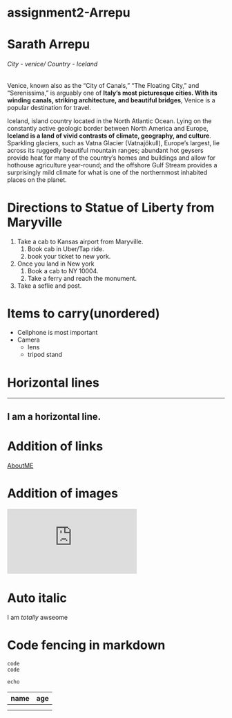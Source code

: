 # assignment2-Arrepu
# Sarath Arrepu

###### City - venice/ Country - Iceland


 Venice, known also as the “City of Canals,” “The Floating City,” and “Serenissima,” is arguably one of **Italy’s most picturesque cities. With its winding canals, striking architecture, and beautiful bridges**, Venice is a popular destination for travel.

 Iceland, island country located in the North Atlantic Ocean. Lying on the constantly active geologic border between North America and Europe, **Iceland is a land of vivid contrasts of climate, geography, and culture**. Sparkling glaciers, such as Vatna Glacier (Vatnajökull), Europe’s largest, lie across its ruggedly beautiful mountain ranges; abundant hot geysers provide heat for many of the country’s homes and buildings and allow for hothouse agriculture year-round; and the offshore Gulf Stream provides a surprisingly mild climate for what is one of the northernmost inhabited places on the planet.

  
# Directions to Statue of Liberty from Maryville  
1. Take a cab to Kansas airport from Maryville.
    1. Book cab in Uber/Tap ride.
    2. book your ticket to new york.
2. Once you land in New york
    1. Book a cab to NY 10004.
    2. Take a ferry and reach the monument.
3. Take a seflie and post.

# Items to carry(unordered)
* Cellphone is most important 
* Camera
  * lens
  * tripod stand
 
# Horizontal lines
---
I am a horizontal line.
---

# Addition of links
[AboutME](https://github.com/SarathArrepu/assignment2-Arrepu/blob/main/AboutME.md)

# Addition of images
![My picture](https://github.com/SarathArrepu/webapps_git_demo_1_NE/edit/main/README.md)

# Auto italic 
I am _totally_ awseome

# Code fencing in markdown
```language
code 
code
```
~~~
echo 
~~~

|name|age|
|----|---|
|    |   |
|    |   |